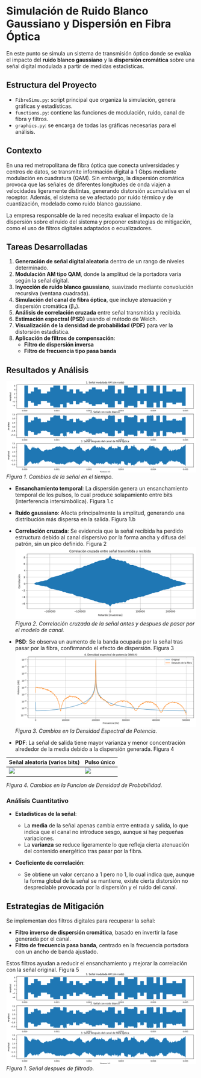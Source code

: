 # Simulación de Ruido Blanco Gaussiano y Dispersión en Fibra Óptica

En este punto se simula un sistema de transmisión óptico donde se evalúa el impacto del **ruido blanco gaussiano** y la **dispersión cromática** sobre una señal digital modulada a partir de medidas estadisticas.

## Estructura del Proyecto

- `FibreSimu.py`: script principal que organiza la simulación, genera gráficas y estadísticas.
- `functions.py`: contiene las funciones de modulación, ruido, canal de fibra y filtros.
- `graphics.py`: se encarga de todas las gráficas necesarias para el análisis.

## Contexto

En una red metropolitana de fibra óptica que conecta universidades y centros de datos, se transmite información digital a 1 Gbps mediante modulación en cuadratura (QAM). Sin embargo, la dispersión cromática provoca que las señales de diferentes longitudes de onda viajen a velocidades ligeramente distintas, generando distorsión acumulativa en el receptor. Además, el sistema se ve afectado por ruido térmico y de cuantización, modelado como ruido blanco gaussiano.

La empresa responsable de la red necesita evaluar el impacto de la dispersión sobre el ruido del sistema y proponer estrategias de mitigación, como el uso de filtros digitales adaptados o ecualizadores.

## Tareas Desarrolladas

1. **Generación de señal digital aleatoria** dentro de un rango de niveles determinado.
2. **Modulación AM tipo QAM**, donde la amplitud de la portadora varía según la señal digital.
3. **Inyección de ruido blanco gaussiano**, suavizado mediante convolución recursiva (ventana cuadrada).
4. **Simulación del canal de fibra óptica**, que incluye atenuación y dispersión cromática (β₂).
5. **Análisis de correlación cruzada** entre señal transmitida y recibida.
6. **Estimación espectral (PSD)** usando el método de Welch.
7. **Visualización de la densidad de probabilidad (PDF)** para ver la distorsión estadística.
8. **Aplicación de filtros de compensación**:
   - **Filtro de dispersión inversa**
   - **Filtro de frecuencia tipo pasa banda**

## Resultados y Análisis

![Figura 1. Cambios de la señal en el tiempo](images/Changetime1.png)
*Figura 1. Cambios de la señal en el tiempo.*

- **Ensanchamiento temporal**: La dispersión genera un ensanchamiento temporal de los pulsos, lo cual produce solapamiento entre bits (interferencia intersimbólica). Figura 1.c
- **Ruido gaussiano**: Afecta principalmente la amplitud, generando una distribución más dispersa en la salida. Figura 1.b
- **Correlación cruzada**:  Se evidencia que la señal recibida ha perdido estructura debido al canal dispersivo por la forma ancha y difusa del patrón, sin un pico definido. Figura 2
![Figura 2. Correlación cruzada de la señal antes y despues de pasar por el modelo de canal](images/Corr1.png)
*Figura 2. Correlación cruzada de la señal antes y despues de pasar por el modelo de canal.*


- **PSD**: Se observa un aumento de la banda ocupada por la señal tras pasar por la fibra, confirmando el efecto de dispersión. Figura 3
![Figura 3. Cambios en la Densidad Espectral de Potencia](images/PSD1.png)
*Figura 3. Cambios en la Densidad Espectral de Potencia.*

- **PDF**: La señal de salida tiene mayor varianza y menor concentración alrededor de la media debido a la dispersión generada. Figura 4

| Señal aleatoria (varios bits) | Pulso único |
|-------------------------------|-------------|
| ![](imagenes/PDF1.png) | ![](imagenes/PDF2.png) |

*Figura 4. Cambios en la Funcion de Densidad de Probabilidad.*

### Análisis Cuantitativo

- **Estadísticas de la señal**:
  - La **media** de la señal apenas cambia entre entrada y salida, lo que indica que el canal no introduce sesgo, aunque sí hay pequeñas variaciones.
  - La **varianza** se reduce ligeramente lo que refleja cierta atenuación del contenido energético tras pasar por la fibra.

- **Coeficiente de correlación**:
  - Se obtiene un valor cercano a 1 pero no 1, lo cual indica que, aunque la forma global de la señal se mantiene, existe cierta distorsión no despreciable provocada por la dispersión y el ruido del canal.


## Estrategias de Mitigación

Se implementan dos filtros digitales para recuperar la señal:

- **Filtro inverso de dispersión cromática**, basado en invertir la fase generada por el canal.
- **Filtro de frecuencia pasa banda**, centrado en la frecuencia portadora con un ancho de banda ajustado.

Estos filtros ayudan a reducir el ensanchamiento y mejorar la correlación con la señal original. Figura 5
![Figura 5. Señal despues de filtrado](images/Changetime1.png)
*Figura 1. Señal despues de filtrado.*
